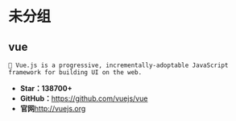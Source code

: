 <!--
 * @Description: 
 * @Author: twp
 * @LastEditors: twp
 * @Date: 2019-05-19 00:38:13
 * @LastEditTime: 2019-05-19 00:40:27
 -->

# 未分组

## vue

    🖖 Vue.js is a progressive, incrementally-adoptable JavaScript framework for building UI on the web.

* **Star：138700+**
* **GitHub：**<https://github.com/vuejs/vue>
* **官网**<http://vuejs.org>